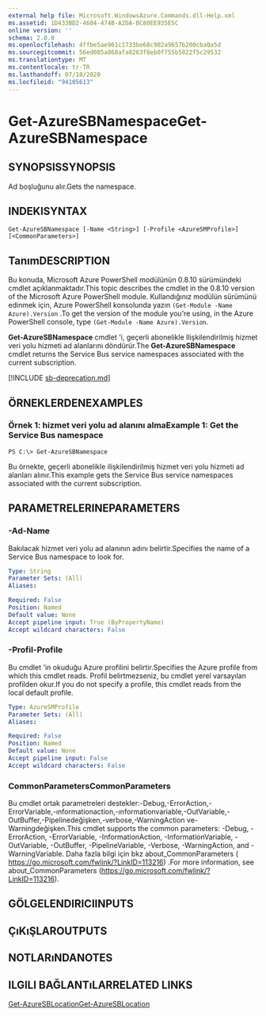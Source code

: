 ```yaml
---
external help file: Microsoft.WindowsAzure.Commands.dll-Help.xml
ms.assetid: 1D433BD2-4604-474B-A2DA-BC80EE935E5C
online version: ''
schema: 2.0.0
ms.openlocfilehash: 4ffbe5ae961c1733be68c902a9657b200cba0a5d
ms.sourcegitcommit: 56ed085a868afa8263f8eb0f755b5822f5c29532
ms.translationtype: MT
ms.contentlocale: tr-TR
ms.lasthandoff: 07/18/2020
ms.locfileid: "94105613"
---
```

# <span data-ttu-id="b4531-101">Get-AzureSBNamespace</span><span class="sxs-lookup"><span data-stu-id="b4531-101">Get-AzureSBNamespace</span></span>

## <span data-ttu-id="b4531-102">SYNOPSIS</span><span class="sxs-lookup"><span data-stu-id="b4531-102">SYNOPSIS</span></span>
<span data-ttu-id="b4531-103">Ad boşluğunu alır.</span><span class="sxs-lookup"><span data-stu-id="b4531-103">Gets the namespace.</span></span>


## <span data-ttu-id="b4531-104">INDEKI</span><span class="sxs-lookup"><span data-stu-id="b4531-104">SYNTAX</span></span>

```
Get-AzureSBNamespace [-Name <String>] [-Profile <AzureSMProfile>] [<CommonParameters>]
```

## <span data-ttu-id="b4531-105">Tanım</span><span class="sxs-lookup"><span data-stu-id="b4531-105">DESCRIPTION</span></span>
<span data-ttu-id="b4531-106">Bu konuda, Microsoft Azure PowerShell modülünün 0.8.10 sürümündeki cmdlet açıklanmaktadır.</span><span class="sxs-lookup"><span data-stu-id="b4531-106">This topic describes the cmdlet in the 0.8.10 version of the Microsoft Azure PowerShell module.</span></span>
<span data-ttu-id="b4531-107">Kullandığınız modülün sürümünü edinmek için, Azure PowerShell konsolunda yazın `(Get-Module -Name Azure).Version` .</span><span class="sxs-lookup"><span data-stu-id="b4531-107">To get the version of the module you're using, in the Azure PowerShell console, type `(Get-Module -Name Azure).Version`.</span></span>

<span data-ttu-id="b4531-108">**Get-AzureSBNamespace** cmdlet 'i, geçerli abonelikle Ilişkilendirilmiş hizmet veri yolu hizmeti ad alanlarını döndürür.</span><span class="sxs-lookup"><span data-stu-id="b4531-108">The **Get-AzureSBNamespace** cmdlet returns the Service Bus service namespaces associated with the current subscription.</span></span>

[!INCLUDE [sb-deprecation.md](../include/sb-deprecation.md)]

## <span data-ttu-id="b4531-109">ÖRNEKLERDEN</span><span class="sxs-lookup"><span data-stu-id="b4531-109">EXAMPLES</span></span>

### <span data-ttu-id="b4531-110">Örnek 1: hizmet veri yolu ad alanını alma</span><span class="sxs-lookup"><span data-stu-id="b4531-110">Example 1: Get the Service Bus namespace</span></span>
```
PS C:\> Get-AzureSBNamespace
```

<span data-ttu-id="b4531-111">Bu örnekte, geçerli abonelikle ilişkilendirilmiş hizmet veri yolu hizmeti ad alanları alınır.</span><span class="sxs-lookup"><span data-stu-id="b4531-111">This example gets the Service Bus service namespaces associated with the current subscription.</span></span>

## <span data-ttu-id="b4531-112">PARAMETRELERINE</span><span class="sxs-lookup"><span data-stu-id="b4531-112">PARAMETERS</span></span>

### <span data-ttu-id="b4531-113">-Ad</span><span class="sxs-lookup"><span data-stu-id="b4531-113">-Name</span></span>
<span data-ttu-id="b4531-114">Bakılacak hizmet veri yolu ad alanının adını belirtir.</span><span class="sxs-lookup"><span data-stu-id="b4531-114">Specifies the name of a Service Bus namespace to look for.</span></span>

```yaml
Type: String
Parameter Sets: (All)
Aliases: 

Required: False
Position: Named
Default value: None
Accept pipeline input: True (ByPropertyName)
Accept wildcard characters: False
```

### <span data-ttu-id="b4531-115">-Profil</span><span class="sxs-lookup"><span data-stu-id="b4531-115">-Profile</span></span>
<span data-ttu-id="b4531-116">Bu cmdlet 'in okuduğu Azure profilini belirtir.</span><span class="sxs-lookup"><span data-stu-id="b4531-116">Specifies the Azure profile from which this cmdlet reads.</span></span>
<span data-ttu-id="b4531-117">Profil belirtmezseniz, bu cmdlet yerel varsayılan profilden okur.</span><span class="sxs-lookup"><span data-stu-id="b4531-117">If you do not specify a profile, this cmdlet reads from the local default profile.</span></span>

```yaml
Type: AzureSMProfile
Parameter Sets: (All)
Aliases: 

Required: False
Position: Named
Default value: None
Accept pipeline input: False
Accept wildcard characters: False
```

### <span data-ttu-id="b4531-118">CommonParameters</span><span class="sxs-lookup"><span data-stu-id="b4531-118">CommonParameters</span></span>
<span data-ttu-id="b4531-119">Bu cmdlet ortak parametreleri destekler:-Debug,-ErrorAction,-ErrorVariable,-ınformationaction,-ınformationvariable,-OutVariable,-OutBuffer,-Pipelinedeğişken,-verbose,-WarningAction ve-Warningdeğişken.</span><span class="sxs-lookup"><span data-stu-id="b4531-119">This cmdlet supports the common parameters: -Debug, -ErrorAction, -ErrorVariable, -InformationAction, -InformationVariable, -OutVariable, -OutBuffer, -PipelineVariable, -Verbose, -WarningAction, and -WarningVariable.</span></span> <span data-ttu-id="b4531-120">Daha fazla bilgi için bkz about_CommonParameters ( https://go.microsoft.com/fwlink/?LinkID=113216) .</span><span class="sxs-lookup"><span data-stu-id="b4531-120">For more information, see about_CommonParameters (https://go.microsoft.com/fwlink/?LinkID=113216).</span></span>

## <span data-ttu-id="b4531-121">GÖLGELENDIRICI</span><span class="sxs-lookup"><span data-stu-id="b4531-121">INPUTS</span></span>

## <span data-ttu-id="b4531-122">ÇıKıŞLAR</span><span class="sxs-lookup"><span data-stu-id="b4531-122">OUTPUTS</span></span>

## <span data-ttu-id="b4531-123">NOTLARıNDA</span><span class="sxs-lookup"><span data-stu-id="b4531-123">NOTES</span></span>

## <span data-ttu-id="b4531-124">ILGILI BAĞLANTıLAR</span><span class="sxs-lookup"><span data-stu-id="b4531-124">RELATED LINKS</span></span>

[<span data-ttu-id="b4531-125">Get-AzureSBLocation</span><span class="sxs-lookup"><span data-stu-id="b4531-125">Get-AzureSBLocation</span></span>](./Get-AzureSBLocation.md)


